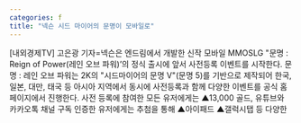 ```yaml
---
categories: f
title: "넥슨 시드 마이어의 문명이 모바일로"
---
```

[내외경제TV] 고은광 기자=넥슨은 엔드림에서 개발한 신작 모바일 MMOSLG "문명 : Reign of Power(레인 오브 파워)’의 정식 출시에 앞서 사전등록 이벤트를 시작한다. 문명 : 레인 오브 파워는 2K의 "시드마이어의 문명 V"(문명 5)를 기반으로 제작되어 한국, 일본, 대만, 태국 등 아시아 지역에서 동시에 사전등록과 함께 다양한 이벤트를 공식 홈페이지에서 진행한다. 사전 등록에 참여한 모든 유저에게는 ▲13,000 골드, 유튜브와 카카오톡 채널 구독 인증한 유저에게는 추첨을 통해 ▲아이패드 ▲갤럭시탭 등 다양한